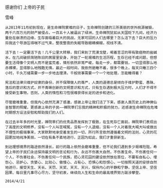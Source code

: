 感谢你们 上帝的子民

雪峰


    从2013年11月初到现在，是生命禅院蒙难的日子，生命禅院创建的三所美丽的世外桃源被毁，两千六百万元的财产被侵占，一百五十人被逼出了绿洲，生命禅院犹如从天国贬下凡间，经济力量处在崩溃的边缘，生存面临着巨大的挑战，无家可回的人们去哪里？怎么活下去？巨大的压力将我这个导游压得喘不过气来，整夜整夜的失眠导致眼睛模糊，视线不清。

    活下去！一定要活下去！几千公里大转移，我们来到了荒漠戈壁，喝着苦涩的带有致癌物的盐碱水，在几间破损简陋陈旧的房屋里安身，开始了一轮艰难的生活历程，生存已经不成问题，但想要生活得像个文明人而不是蛮荒者，情形依然非常严峻，每走一步，都需要钱，一切显得那么地赤裸裸，显得那么地残酷无情，最近一段时间，我依然是睡不着，很多个晚上，每天只睡三四个小时，千头万绪需要一步一步地去理清，千般琐事需要一个一个地处理，怎能睡得着？

    宪法和法律只维护奴隶的身份，并不保障做人的尊严，人类的道德总是倾向于维护野蛮、愚昧、落后的意识和方式，并不青睐创新的文明意识和方式，只有生存遇到极大压力时，人们才不得不接受新生事物，否则，人类的惰性和习性很难获得长足的进步和进化。

    尽管磨难重重，但我内心依然充满了感激，感谢上帝让我们活了下来，感谢人类历史上的神佛仙圣智慧的照耀，更感谢上帝的子民——禅院草们忘我的精神和积极的努力，还感谢生命禅院在危难时期想方设法安慰和帮助我们的人们。

    在过去半年多的时光里，禅院草们的优秀品质发挥到了极致，在生死存亡面前，禅院草们表现出了高度的文明修养，没有一个人叫苦喊冤，没有一个人退缩，没有一个人对着我大喊大叫或做出不理性的极端事来，大家默默地承受着发生的一切，所行所言依然遵循着文明的法则，心灵的花园更加地纯净美丽，一切在有条不紊地进行，正因为如此，我们才重获新生。

    到达理想境界的路途依然漫长，前行的路上依然会磨难重重，但不论我们遇到多少艰难险阻，希望上帝的子民们永远保持最文明的言论和行为，永远不伤害大自然，不伤害生命，不伤害任何一个人，不伤害社会，不伤害任何一个民族，把心灵花园的建设依然放在首位，不要有自私心、埋怨心、忌妒心、贪婪心、比较心、傲慢心、占有心、恐惧心和怨恨心，一切按照天道的安排自然地进行，接受天生、天长、天罚、天奖、天灭、天兴，保持内心的平静和宁静，坚信上帝、坚信因果、每日里凡事尽心尽力，坚守初衷，继续向人生和生命的最高境界努力跋涉攀登。

    2014/4/21



